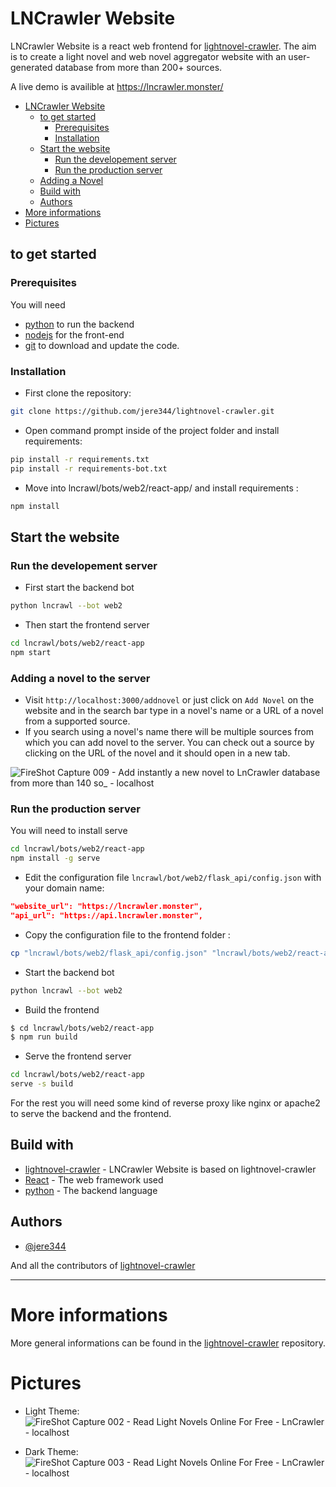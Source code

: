 # LNCrawler Website

LNCrawler Website is a react web frontend for [lightnovel-crawler](https://github.com/dipu-bd/lightnovel-crawler).
The aim is to create a light novel and web novel aggregator website with an user-generated database from more than 200+ sources.

A live demo is availible at https://lncrawler.monster/


- [LNCrawler Website](#lncrawler-website)
  - [to get started](#to-get-started)
    - [Prerequisites](#prerequisites)
    - [Installation](#installation)
  - [Start the website](#start-the-website)
    - [Run the developement server](#run-the-developement-server)
    - [Run the production server](#run-the-production-server)
  - [Adding a Novel](#adding-a-novel-to-the-server)
  - [Build with](#build-with)
  - [Authors](#authors)
- [More informations](#more-informations)
- [Pictures](#pictures)
  
  
## to get started

### Prerequisites


You will need 
- [python](https://www.python.org/) to run the backend 
- [nodejs](https://nodejs.org/en/) for the front-end
- [git](https://git-scm.com/downloads) to download and update the code.


### Installation

- First clone the repository:

```bash
git clone https://github.com/jere344/lightnovel-crawler.git
```

- Open command prompt inside of the project folder and install requirements:

```bash
pip install -r requirements.txt
pip install -r requirements-bot.txt
```

- Move into lncrawl/bots/web2/react-app/ and install requirements :

```bash
npm install
```

## Start the website

### Run the developement server

- First start the backend bot

```bash
python lncrawl --bot web2
```

- Then start the frontend server
```bash
cd lncrawl/bots/web2/react-app
npm start
```

### Adding a novel to the server

- Visit `http://localhost:3000/addnovel` or just click on `Add Novel` on the website and in the search bar type in a novel's name or a URL of a novel from a supported source. 
- If you search using a novel's name there will be multiple sources from which you can add novel to the server. You can check out a source by clicking on the URL of the novel and it should open in a new tab.

![FireShot Capture 009 - Add instantly a new novel to LnCrawler database from more than 140 so_ - localhost](https://user-images.githubusercontent.com/86294972/195616958-3bf6a75c-0872-443e-a316-f3f00e1b8ac7.png)

### Run the production server
You will need to install serve
```bash
cd lncrawl/bots/web2/react-app
npm install -g serve
```

- Edit the configuration file `lncrawl/bot/web2/flask_api/config.json` with your domain name:
```json 
"website_url": "https://lncrawler.monster",
"api_url": "https://api.lncrawler.monster",
```

- Copy the configuration file to the frontend folder :
```bash
cp "lncrawl/bots/web2/flask_api/config.json" "lncrawl/bots/web2/react-app/src/"
```

- Start the backend bot
```bash
python lncrawl --bot web2
```

- Build the frontend
```bash
$ cd lncrawl/bots/web2/react-app
$ npm run build
```

- Serve the frontend server
```bash
cd lncrawl/bots/web2/react-app
serve -s build
```

For the rest you will need some kind of reverse proxy like nginx or apache2 to serve the backend and the frontend.

## Build with

* [lightnovel-crawler](https://github.com/dipu-bd/lightnovel-crawler) - LNCrawler Website is based on lightnovel-crawler
* [React](https://reactjs.org/) - The web framework used
* [python](https://www.python.org/) - The backend language



## Authors

* [@jere344](https://github.com/jere344)


And all the contributors of [lightnovel-crawler](https://github.com/dipu-bd/lightnovel-crawler)


___

# More informations

More general informations can be found in the [lightnovel-crawler](https://github.com/dipu-bd/lightnovel-crawler) repository.


# Pictures

- Light Theme:
![FireShot Capture 002 - Read Light Novels Online For Free - LnCrawler - localhost](https://user-images.githubusercontent.com/86294972/195616533-fd60cfc0-8ecf-4132-9738-db52a68567e8.png)

- Dark Theme:
![FireShot Capture 003 - Read Light Novels Online For Free - LnCrawler - localhost](https://user-images.githubusercontent.com/86294972/195616566-92042fde-f414-4b00-ae0d-2cce81fe217a.png)
